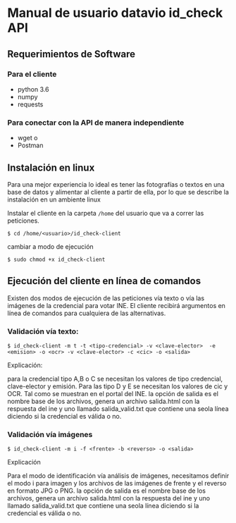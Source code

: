 # Manual de usuario datavio id_check API


## Requerimientos de Software

### Para el cliente

- python 3.6
- numpy
- requests

### Para conectar con la API de manera independiente

- wget o
- Postman

## Instalación en linux

Para una mejor experiencia lo ideal es tener las fotografías o textos en una base de datos y alimentar al cliente a partir de ella, por lo que se describe la instalación en un ambiente linux

Instalar el cliente en la carpeta `/home` del usuario que va a correr las peticiones.

```
$ cd /home/<usuario>/id_check-client
```

cambiar a modo de ejecución

```
$ sudo chmod +x id_check-client
```

## Ejecución del cliente en línea de comandos

Existen dos modos de ejecución de las peticiones vía texto o vía las imágenes de la credencial para votar INE.
El cliente recibirá argumentos en línea de comandos para cualquiera de las alternativas.

### Validación vía texto:

```
$ id_check-client -m t -t <tipo-credencial> -v <clave-elector>  -e <emision> -o <ocr> -v <clave-elector> -c <cic> -o <salida>
```

Explicación:

para la credencial tipo A,B o C se necesitan los valores de tipo credencial, clave-elector y emisión. Para las tipo D y E se necesitan los valores de cic y OCR. Tal como se muestran en el portal del INE. la opción de salida es el nombre base de los archivos, genera un archivo salida.html con la respuesta del ine y uno llamado salida_valid.txt que contiene una seola línea diciendo si la credencial es válida o no.

### Validación vía imágenes

```
$ id_check-client -m i -f <frente> -b <reverso> -o <salida>
```

Explicación

Para el modo de identificación vía análisis de imágenes, necesitamos definir el modo i para imagen y los archivos de las imágenes de frente y el reverso en formato JPG o PNG. la opción de salida es el nombre base de los archivos, genera un archivo salida.html con la respuesta del ine y uno llamado salida_valid.txt que contiene una seola línea diciendo si la credencial es válida o no.



